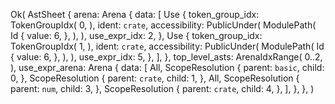 Ok(
    AstSheet {
        arena: Arena {
            data: [
                Use {
                    token_group_idx: TokenGroupIdx(
                        0,
                    ),
                    ident: `crate`,
                    accessibility: PublicUnder(
                        ModulePath(
                            Id {
                                value: 6,
                            },
                        ),
                    ),
                    use_expr_idx: 2,
                },
                Use {
                    token_group_idx: TokenGroupIdx(
                        1,
                    ),
                    ident: `crate`,
                    accessibility: PublicUnder(
                        ModulePath(
                            Id {
                                value: 6,
                            },
                        ),
                    ),
                    use_expr_idx: 5,
                },
            ],
        },
        top_level_asts: ArenaIdxRange(
            0..2,
        ),
        use_expr_arena: Arena {
            data: [
                All,
                ScopeResolution {
                    parent: `basic`,
                    child: 0,
                },
                ScopeResolution {
                    parent: `crate`,
                    child: 1,
                },
                All,
                ScopeResolution {
                    parent: `num`,
                    child: 3,
                },
                ScopeResolution {
                    parent: `crate`,
                    child: 4,
                },
            ],
        },
    },
)